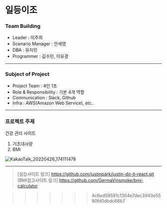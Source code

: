 
# 일등이조

### Team Building
* Leader  : 이주희
* Scenario Manager : 안세영
* DBA : 유지민
* Programmer : 김수민, 이유경

***

### Subject of Project
+ Project Team : 4인 1조
+ Role & Responsibility : 기본 4개 역할
+ Communication : Slack, Github
+ Infra : AWS(Amazon Web Service), etc..

***

### 프로젝트 주제
건강 관리 사이트
1. 기초대사량
2. BMI

![KakaoTalk_20220426_174111478](https://user-images.githubusercontent.com/86606660/165448512-ab998d8a-49a5-4202-a60a-d9910bea942a.jpg)

***
> [실습사이트 링크] https://github.com/justinpark/justin-do-it-react.git 
> [BMI참고사이트 링크] https://github.com/GermaVinsmoke/bmi-calculator



>>>>>>> 4c6ed58591c1304e7dec3940e5590fd0dbdc66b7
